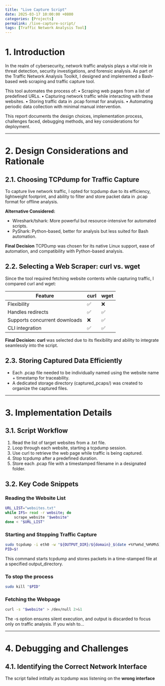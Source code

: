 ```yaml
---
title: "Live Capture Script"
date: 2025-03-17 10:00:00 +0800
categories: [Projects]
permalink: /live-capture-script/
tags: [Traffic Network Analysis Tool]
---
```


# 1. Introduction

In the realm of cybersecurity, network traffic analysis plays a vital role in threat detection, security investigations, and forensic analysis. As part of the Traffic Network Analysis Toolkit, I designed and implemented a Bash-based web scraping and traffic capture tool.

This tool automates the process of:
	•	Scraping web pages from a list of predefined URLs.
	•	Capturing network traffic while interacting with these websites.
	•	Storing traffic data in .pcap format for analysis.
	•	Automating periodic data collection with minimal manual intervention.

This report documents the design choices, implementation process, challenges faced, debugging methods, and key considerations for deployment.

---

# 2. Design Considerations and Rationale

## 2.1. Choosing TCPdump for Traffic Capture

To capture live network traffic, I opted for tcpdump due to its efficiency, lightweight footprint, and ability to filter and store packet data in .pcap format for offline analysis.

**Alternative Considered:**
- Wireshark/tshark: More powerful but resource-intensive for automated scripts.
- PyShark: Python-based, better for analysis but less suited for Bash automation.

**Final Decision**
TCPDump was chosen for its native Linux support, ease of automation, and compatibility with Python-based analysis.

## 2.2. Selecting a Web Scraper: curl vs. wget

Since the tool required fetching website contents while capturing traffic, I compared curl and wget:

| Feature                      | curl | wget |
|------------------------------|------|------|
| Flexibility                  | ✅   | ❌   |
| Handles redirects            | ✅   | ✅   |
| Supports concurrent downloads | ❌   | ✅   |
| CLI integration              | ✅   | ✅   |

**Final Decision:**
**curl** was selected due to its flexibility and ability to integrate seamlessly into the script.

## 2.3. Storing Captured Data Efficiently
- Each .pcap file needed to be individually named using the website name + timestamp for traceability.
- A dedicated storage directory (captured_pcaps/) was created to organize the captured files.

---

# 3. Implementation Details

## 3.1. Script Workflow
1. Read the list of target websites from a .txt file.
2.	Loop through each website, starting a tcpdump session.
3.	Use curl to retrieve the web page while traffic is being captured.
4.	Stop tcpdump after a predefined duration.
5.	Store each .pcap file with a timestamped filename in a designated folder.

## 3.2. Key Code Snippets

### Reading the Website List
```bash
URL_LIST="websites.txt"
while IFS= read -r website; do
    scrape_website "$website"
done < "$URL_LIST"
```

### Starting and Stopping Traffic Capture
```bash
sudo tcpdump -i eth0 -w "${OUTPUT_DIR}/${domain}_$(date +%Y%m%d_%H%M%S).pcap" &
PID=$!
```
This command starts tcpdump and stores packets in a time-stamped file at a specified output_directory.

### To stop the process
```bash
sudo kill "$PID"
```

### Fetching the Webpage
```bash
curl -s "$website" > /dev/null 2>&1
```
The -s option ensures silent execution, and output is discarded to focus only on traffic analysis. If you wish to...

---

# 4. Debugging and Challenges

## 4.1. Identifying the Correct Network Interface
The script failed intitally as tcpdump was listening on the **wrong interface**